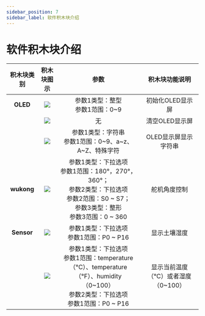 ```yaml
---
sidebar_position: 7
sidebar_label: 软件积木块介绍
---
```


# 软件积木块介绍

| 积木块类别 | 积木块图示 | 参数 | 积木块功能说明 |
| :-: | :-: | :-: | :-: |
| **OLED** | ![](https://wiki-media-ef.oss-cn-hongkong.aliyuncs.com/docs/microbit/interesting-case/microbit-smart-climate-kit/about-the-microbit-smart-climate-kit/images/smart-climate-kit-introduction-to-the-functions-of-the-blocks-06.png) | 参数1类型：整型<br />参数1范围：0~9 | 初始化OLED显示屏 |
| | ![](https://wiki-media-ef.oss-cn-hongkong.aliyuncs.com/docs/microbit/interesting-case/microbit-smart-climate-kit/about-the-microbit-smart-climate-kit/images/smart-climate-kit-introduction-to-the-functions-of-the-blocks-07.png) | 无 | 清空OLED显示屏 |
| | ![](https://wiki-media-ef.oss-cn-hongkong.aliyuncs.com/docs/microbit/interesting-case/microbit-smart-climate-kit/about-the-microbit-smart-climate-kit/images/smart-climate-kit-introduction-to-the-functions-of-the-blocks-08.png) | 参数1类型：字符串<br />参数1范围：0~9、a~z、A~Z、特殊字符<br /> | OLED显示屏显示字符串 |
| **wukong** | ![](https://wiki-media-ef.oss-cn-hongkong.aliyuncs.com/docs/microbit/interesting-case/classroom-science-pack/images/classroom-science-pack-introduction-to-the-functions-of-the-blocks-01.png) | 参数1类型：下拉选项<br />参数1范围：180°，270°，360°；<br /> 参数2类型：下拉选项<br />参数2范围：S0 ~ S7；<br />参数3类型：整形<br />参数3范围：0 ~ 360 <br />| 舵机角度控制 |
| **Sensor** | ![](https://wiki-media-ef.oss-cn-hongkong.aliyuncs.com/docs/microbit/interesting-case/classroom-science-pack/images/classroom-science-pack-introduction-to-the-functions-of-the-blocks-02.png) | 参数1类型：下拉选项<br />参数1范围：P0 ~ P16 | 显示土壤湿度 |
| | ![](https://wiki-media-ef.oss-cn-hongkong.aliyuncs.com/docs/microbit/interesting-case/classroom-science-pack/images/classroom-science-pack-introduction-to-the-functions-of-the-blocks-03.png) | 参数1类型：下拉选项<br />参数1范围：temperature（°C）、temperature（°F）、humidity（0~100）<br /> 参数2类型：下拉选项<br />参数1范围：P0 ~ P16 | 显示当前温度（℃）或者湿度（0~100） |
